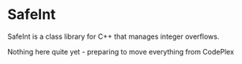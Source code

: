 # SafeInt
SafeInt is a class library for C++ that manages integer overflows.

Nothing here quite yet - preparing to move everything from CodePlex
